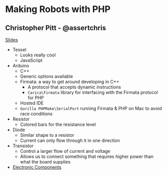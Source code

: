 # Making Robots with PHP
## Christopher Pitt - @assertchris
[Slides](https://slides.com/assertchris)
- Tessel
    - Looks really cool
    - JavaScript
- Arduino
    - C++
    - Generic options available
    - Firmata: a way to get around developing in C++
        - A protocol that accepts dynamic instructions
        - `Carica\Firmata` library for interfacing with the Firmata protocol for PHP
    - Hosted IDE
    - `Gorilla PHPMake\SerialPort` running Firmata & PHP on Mac to avoid race conditions
- Resistor
    - Colored bars for the resistance level
- Diode
    - Similar shape to a resistor
    - Current can only flow through it in one direction
- Transistor
    - Control a larger flow of current and voltage
    - Allows us to connect something that requires higher power than what the board supplies
- [Electronic Components](https://medium.com/@assertchris/electronic-components-20bfc59004bd)
